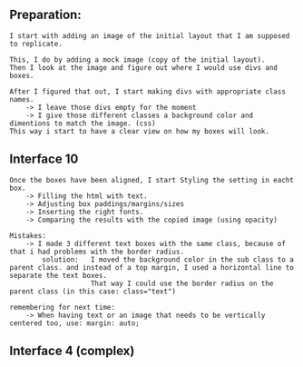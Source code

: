 ## Preparation:

    I start with adding an image of the initial layout that I am supposed to replicate.

    This, I do by adding a mock image (copy of the initial layout).
    Then I look at the image and figure out where I would use divs and boxes.

    After I figured that out, I start making divs with appropriate class names.
        -> I leave those divs empty for the moment
        -> I give those different classes a background color and dimentions to match the image. (css)
    This way i start to have a clear view on how my boxes will look.

## Interface 10

    Once the boxes have been aligned, I start Styling the setting in eacht box.
        -> Filling the html with text.
        -> Adjusting box paddings/margins/sizes
        -> Inserting the right fonts.
        -> Comparing the results with the copied image (using opacity)
    
    Mistakes:
        -> I made 3 different text boxes with the same class, because of that i had problems with the border radius.
            solution:   I moved the background color in the sub class to a parent class. and instead of a top margin, I used a horizontal line to separate the text boxes.
                        That way I could use the border radius on the parent class (in this case: class="text")
    
    remembering for next time:
        -> When having text or an image that needs to be vertically centered too, use: margin: auto;


## Interface 4 (complex)

    